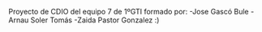 Proyecto de CDIO del equipo 7 de 1ºGTI formado por:
-Jose Gascó Bule
-Arnau Soler Tomás 
-Zaida Pastor Gonzalez :)
